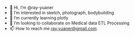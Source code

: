 - 👋 Hi, I’m @ray-yuaner
- 👀 I’m interested in sketch, photograph, bodybuilding
- 🌱 I’m currently learning plotly
- 💞️ I’m looking to collaborate on Medical data ETL Processing
- 📫 How to reach me ray.yuaner@gmail.com

<!---
ray-yuaner/ray-yuaner is a ✨ special ✨ repository because its `README.md` (this file) appears on your GitHub profile.
You can click the Preview link to take a look at your changes.
--->
